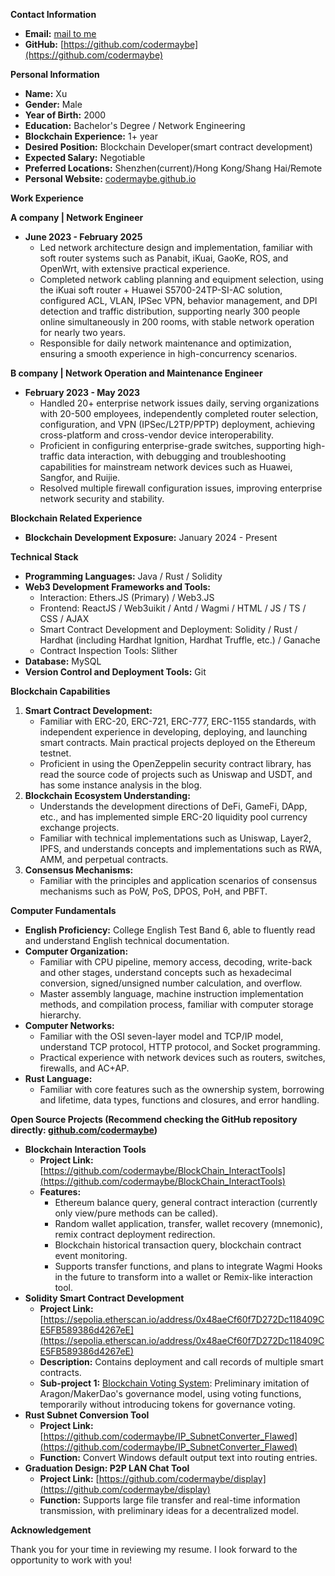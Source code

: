 
**Contact Information**

- **Email:** [mail to me](mailto:web3test1@outlook.com)
- **GitHub:** [https://github.com/codermaybe](https://github.com/codermaybe)

**Personal Information**

- **Name:**  Xu
- **Gender:** Male
- **Year of Birth:** 2000
- **Education:** Bachelor's Degree / Network Engineering
- **Blockchain Experience:** 1+ year 
- **Desired Position:** Blockchain Developer(smart contract development)
- **Expected Salary:** Negotiable
- **Preferred Locations:** Shenzhen(current)/Hong Kong/Shang Hai/Remote
- **Personal Website:** [codermaybe.github.io](https://codermaybe.github.io/)

**Work Experience**

**A company | Network Engineer**

- **June 2023 - February 2025**
  - Led network architecture design and implementation, familiar with soft router systems such as Panabit, iKuai, GaoKe, ROS, and OpenWrt, with extensive practical experience.
  - Completed network cabling planning and equipment selection, using the iKuai soft router + Huawei S5700-24TP-SI-AC solution, configured ACL, VLAN, IPSec VPN, behavior management, and DPI detection and traffic distribution, supporting nearly 300 people online simultaneously in 200 rooms, with stable network operation for nearly two years.
  - Responsible for daily network maintenance and optimization, ensuring a smooth experience in high-concurrency scenarios.

**B company | Network Operation and Maintenance Engineer**

- **February 2023 - May 2023**
  - Handled 20+ enterprise network issues daily, serving organizations with 20-500 employees, independently completed router selection, configuration, and VPN (IPSec/L2TP/PPTP) deployment, achieving cross-platform and cross-vendor device interoperability.
  - Proficient in configuring enterprise-grade switches, supporting high-traffic data interaction, with debugging and troubleshooting capabilities for mainstream network devices such as Huawei, Sangfor, and Ruijie.
  - Resolved multiple firewall configuration issues, improving enterprise network security and stability.

**Blockchain Related Experience**

- **Blockchain Development Exposure:** January 2024 - Present

**Technical Stack**

- **Programming Languages:** Java / Rust / Solidity
- **Web3 Development Frameworks and Tools:**
  - Interaction: Ethers.JS (Primary) / Web3.JS
  - Frontend: ReactJS / Web3uikit / Antd / Wagmi / HTML / JS / TS / CSS / AJAX
  - Smart Contract Development and Deployment: Solidity / Rust / Hardhat (including Hardhat Ignition, Hardhat Truffle, etc.) / Ganache
  - Contract Inspection Tools: Slither
- **Database:** MySQL
- **Version Control and Deployment Tools:** Git

**Blockchain Capabilities**

1.  **Smart Contract Development:**
    - Familiar with ERC-20, ERC-721, ERC-777, ERC-1155 standards, with independent experience in developing, deploying, and launching smart contracts. Main practical projects deployed on the Ethereum testnet.
    - Proficient in using the OpenZeppelin security contract library, has read the source code of projects such as Uniswap and USDT, and has some instance analysis in the blog.
2.  **Blockchain Ecosystem Understanding:**
    - Understands the development directions of DeFi, GameFi, DApp, etc., and has implemented simple ERC-20 liquidity pool currency exchange projects.
    - Familiar with technical implementations such as Uniswap, Layer2, IPFS, and understands concepts and implementations such as RWA, AMM, and perpetual contracts.
3.  **Consensus Mechanisms:**
    - Familiar with the principles and application scenarios of consensus mechanisms such as PoW, PoS, DPOS, PoH, and PBFT.

**Computer Fundamentals**

- **English Proficiency:** College English Test Band 6, able to fluently read and understand English technical documentation.
- **Computer Organization:**
  - Familiar with CPU pipeline, memory access, decoding, write-back and other stages, understand concepts such as hexadecimal conversion, signed/unsigned number calculation, and overflow.
  - Master assembly language, machine instruction implementation methods, and compilation process, familiar with computer storage hierarchy.
- **Computer Networks:**
  - Familiar with the OSI seven-layer model and TCP/IP model, understand TCP protocol, HTTP protocol, and Socket programming.
  - Practical experience with network devices such as routers, switches, firewalls, and AC+AP.
- **Rust Language:**
  - Familiar with core features such as the ownership system, borrowing and lifetime, data types, functions and closures, and error handling.

**Open Source Projects (Recommend checking the GitHub repository directly: [github.com/codermaybe](github.com/codermaybe))**

- **Blockchain Interaction Tools**
  - **Project Link:** [https://github.com/codermaybe/BlockChain_InteractTools](https://github.com/codermaybe/BlockChain_InteractTools)
  - **Features:**
    - Ethereum balance query, general contract interaction (currently only view/pure methods can be called).
    - Random wallet application, transfer, wallet recovery (mnemonic), remix contract deployment redirection.
    - Blockchain historical transaction query, blockchain contract event monitoring.
    - Supports transfer functions, and plans to integrate Wagmi Hooks in the future to transform into a wallet or Remix-like interaction tool.
- **Solidity Smart Contract Development**
  - **Project Link:** [https://sepolia.etherscan.io/address/0x48aeCf60f7D272Dc118409CE5FB589386d4267eE](https://sepolia.etherscan.io/address/0x48aeCf60f7D272Dc118409CE5FB589386d4267eE)
  - **Description:** Contains deployment and call records of multiple smart contracts.
  - **Sub-project 1:** [Blockchain Voting System](https://github.com/codermaybe/VotingSystem): Preliminary imitation of Aragon/MakerDao's governance model, using voting functions, temporarily without introducing tokens for governance voting.
- **Rust Subnet Conversion Tool**
  - **Project Link:** [https://github.com/codermaybe/IP_SubnetConverter_Flawed](https://github.com/codermaybe/IP_SubnetConverter_Flawed)
  - **Function:** Convert Windows default output text into routing entries.
- **Graduation Design: P2P LAN Chat Tool**
  - **Project Link:** [https://github.com/codermaybe/display](https://github.com/codermaybe/display)
  - **Function:** Supports large file transfer and real-time information transmission, with preliminary ideas for a decentralized model.

**Acknowledgement**

Thank you for your time in reviewing my resume. I look forward to the opportunity to work with you!
